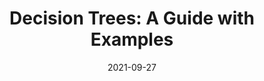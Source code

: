---
title: "Decision Trees: A Guide with Examples"
date: 2021-09-27
categories:
  - Aritificial Intelligence
tags:
  - tree-models
excerpt: A tutorial covering Decision Trees, complete with code and interactive visualizations
link: https://wandb.ai/sauravmaheshkar/Decision-Tree/reports/Decision-Trees-A-Guide-with-Examples--VmlldzoxMDE5Nzkw
---